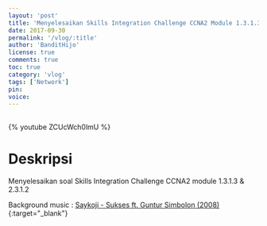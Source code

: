 ```yaml
---
layout: 'post'
title: 'Menyelesaikan Skills Integration Challenge CCNA2 Module 1.3.1.3 & 2.3.1.2'
date: 2017-09-30
permalink: '/vlog/:title'
author: 'BanditHijo'
license: true
comments: true
toc: true
category: 'vlog'
tags: ['Network']
pin:
voice:
---
```


<div style="margin-top:30px;"></div>

{% youtube ZCUcWch0lmU %}

# Deskripsi

Menyelesaikan soal Skills Integration Challenge CCNA2 module 1.3.1.3 & 2.3.1.2

Background music :
[Saykoji - Sukses ft. Guntur Simbolon (2008)](https://www.youtube.com/watch?v=4CLE-ad3458){:target="_blank"}
